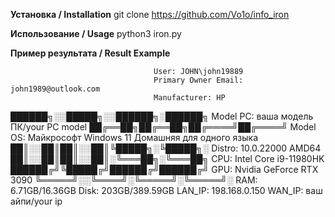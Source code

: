 **Установка / Installation**
git clone https://github.com/Vo1o/info_iron

**Использование / Usage**
python3 iron.py

**Пример результата / Result Example**

                                    User: JOHN\john19889
                                    Primary Owner Email: john1989@outlook.com
                                    Manufacturer: HP
██████╗░░█████╗░░██████╗░██████╗    Model PC: ваша модель ПК/your PC model
██╔══██╗██╔══██╗██╔════╝██╔════╝    Model OS: Майкрософт Windows 11 Домашняя для одного языка
██║░░██║██║░░██║╚█████╗░╚█████╗░    Distro: 10.0.22000 AMD64
██║░░██║██║░░██║░╚═══██╗░╚═══██╗    CPU:  Intel Core i9-11980HK
██████╔╝╚█████╔╝██████╔╝██████╔╝    GPU: Nvidia GeForce RTX 3090
╚═════╝░░╚════╝░╚═════╝░╚═════╝░    RAM: 6.71GB/16.36GB
                                    Disk: 203GB/389.59GB
                                    LAN_IP: 198.168.0.150
                                    WAN_IP: ваш айпи/your ip
